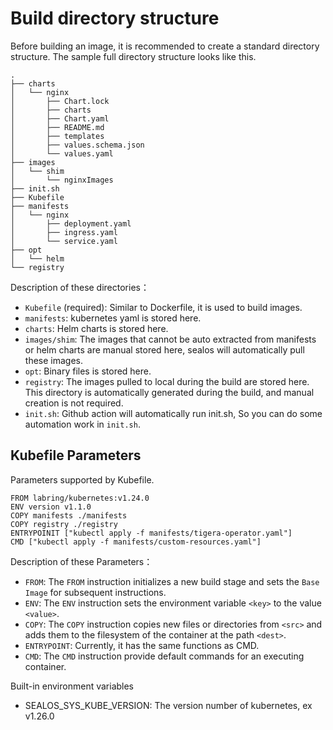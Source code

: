 # Build directory structure

Before building an image, it is recommended to create a standard directory structure. The sample full directory structure looks like this.

```shell
.
├── charts
│   └── nginx
│       ├── Chart.lock
│       ├── charts
│       ├── Chart.yaml
│       ├── README.md
│       ├── templates
│       ├── values.schema.json
│       └── values.yaml
├── images
│   └── shim
│       └── nginxImages
├── init.sh
├── Kubefile
├── manifests
│   └── nginx
│       ├── deployment.yaml
│       ├── ingress.yaml
│       └── service.yaml
├── opt
│   └── helm
└── registry
```

Description of these directories：

- `Kubefile` (required):  Similar to Dockerfile, it is used to build images.
- `manifests`:  kubernetes yaml is stored here.
- `charts`: Helm charts is stored here.
- `images/shim`: The images that cannot be auto extracted from manifests or helm charts are manual stored here, sealos will automatically pull these images.
- `opt`: Binary files is stored here.
- `registry`: The images pulled to local during the build are stored here. This directory is automatically generated during the build, and manual creation is not required.
- `init.sh`:  Github action will automatically run init.sh, So you can do some automation work in `init.sh`.

## Kubefile Parameters

Parameters supported by Kubefile.

```shell
FROM labring/kubernetes:v1.24.0
ENV version v1.1.0
COPY manifests ./manifests
COPY registry ./registry
ENTRYPOINIT ["kubectl apply -f manifests/tigera-operator.yaml"]
CMD ["kubectl apply -f manifests/custom-resources.yaml"]
```

Description of these Parameters：

- `FROM`: The `FROM` instruction initializes a new build stage and sets the `Base Image` for subsequent instructions. 
- `ENV`: The `ENV` instruction sets the environment variable `<key>` to the value `<value>`. 
- `COPY`:  The `COPY` instruction copies new files or directories from `<src>` and adds them to the filesystem of the container at the path `<dest>`.
- `ENTRYPOINT`: Currently, it has the same functions as CMD.
- `CMD`: The `CMD` instruction  provide default commands for an executing container. 

Built-in environment variables

- SEALOS_SYS_KUBE_VERSION: The version number of kubernetes, ex v1.26.0
